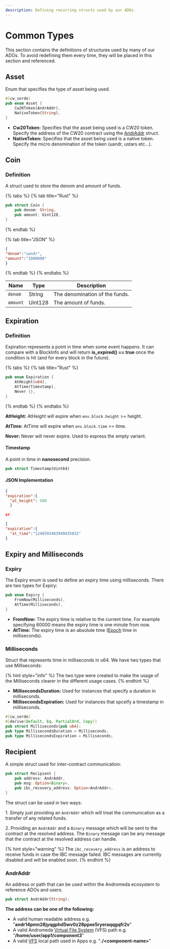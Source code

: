 ```yaml
---
description: Defining recurring structs used by our ADOs.
---
```


# Common Types

This section contains the definitions of structures used by many of our ADOs. To avoid redefining them every time, they will be placed in this section and referenced.&#x20;

## Asset

Enum that specifies the type of asset being used.

```rust
#[cw_serde]
pub enum Asset {
    Cw20Token(AndrAddr),
    NativeToken(String),
}
```

* **Cw20Token:** Specifies that the asset being used is a CW20 token. Specify the address of the CW20 contract using the [AndrAddr](common-types.md#andraddr) struct.
* **NativeToken:** Specifies that the asset being used is a native token. Specify the micro denomination of the token (uandr, ustars etc...).

## Coin

### Definition <a href="#definition" id="definition"></a>

A struct used to store the denom and amount of funds.

{% tabs %}
{% tab title="Rust" %}
```rust
pub struct Coin {
    pub denom: String,
    pub amount: Uint128,
}
```
{% endtab %}

{% tab title="JSON" %}
```json
{
"denom":"uandr",
"amount":"1000000"
}
```
{% endtab %}
{% endtabs %}

| Name     | Type    | Description                    |
| -------- | ------- | ------------------------------ |
| `denom`  | String  | The denomination of the funds. |
| `amount` | Uint128 | The amount of funds.           |

## Expiration

### Definition

Expiration represents a point in time when some event happens. It can compare with a BlockInfo and will return **is\_expired() == true** once the condition is hit (and for every block in the future).

{% tabs %}
{% tab title="Rust" %}
```rust
pub enum Expiration {
    AtHeight(u64),
    AtTime(Timestamp),
    Never {},
}
```
{% endtab %}
{% endtabs %}

**AtHeight:** AtHeight will expire when `env.block.height` >= height.

**AtTime:** AtTime will expire when `env.block.time` >= time.

**Never:** Never will never expire. Used to express the empty variant.

#### Timestamp

A point in time in **nanosecond** precision.

```rust
pub struct Timestamp(Uint64)
```

#### JSON Implementation

```json
{
"expiration":{
  "at_height": 500
  }

or

{
"expiration":{
  "at_time":"1246593483949835832"
}
```

## Expiry and Milliseconds

### Expiry

The Expiry enum is used to define an expiry time using milliseconds. There are two types for Expiry:

```rust
pub enum Expiry {
    FromNow(Milliseconds),
    AtTime(Milliseconds),
}
```

* **FromNow:** The expiry time is relative to the current time. For example specifying 60000 means the expiry time is one minute from now.
* **AtTime:** The expiry time is an absolute time ([Epoch](https://www.epochconverter.com) time in milliseconds).

### Milliseconds

Struct that represents time in milliseconds in u64. We have two types that use Milliseconds:

{% hint style="info" %}
The two type were created to make the usage of the Milliseconds clearer in the different usage cases.&#x20;
{% endhint %}

* **MillisecondsDuration:** Used for instances that specify a duration in milliseconds.
* **MillisecondsExpiration:** Used for instances that spceify a timestamp in milliseconds.

```rust
#[cw_serde]
#[derive(Default, Eq, PartialOrd, Copy)]
pub struct Milliseconds(pub u64);
pub type MillisecondsDuration = Milliseconds;
pub type MillisecondsExpiration = Milliseconds;
```

## Recipient

A simple struct used for inter-contract communication:

```rust
pub struct Recipient {
    pub address: AndrAddr,
    pub msg: Option<Binary>,
    pub ibc_recovery_address: Option<AndrAddr>,
}
```

The struct can be used in two ways:

1\. Simply just providing an `AndrAddr` which will treat the communication as a transfer of any related funds.

&#x20;2\. Providing an `AndrAddr` and a `Binary` message which will be sent to the contract at the resolved address. The `Binary` message can be any message that the contract at the resolved address can handle.

{% hint style="warning" %}
The `ibc_recovery_address` is an address to receive funds in case the IBC message failed. IBC messages are currently disabled and will be enabled soon.&#x20;
{% endhint %}

### AndrAddr

An address or path that can be used within the Andromeda ecosystem to reference ADOs and users.

```rust
pub struct AndrAddr(String);
```

**The address can be one of the following:**

* A valid human readable address e.g. "**andr14pmn28jyqgphd5wv0z28ppxe5ryeraqqgqfr2v**"&#x20;
* A valid Andromeda [Virtual File System](andromeda-messaging-protocol/virtual-file-system.md) (VFS) path e.g. "**/home/user/app1/component3**"
* A valid [VFS](andromeda-messaging-protocol/virtual-file-system.md) local path used in Apps e.g. "**./\<component-name>**"
